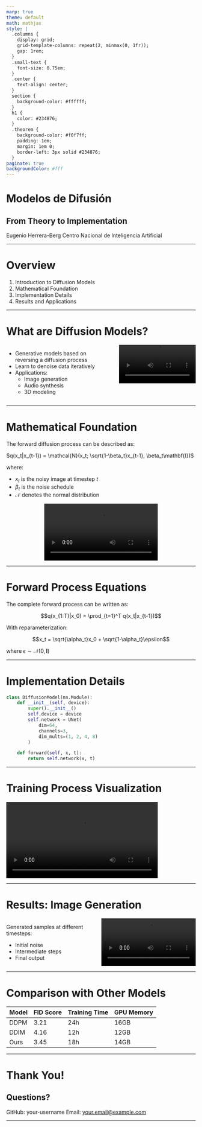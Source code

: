 ```yaml
---
marp: true
theme: default
math: mathjax
style: |
  .columns {
    display: grid;
    grid-template-columns: repeat(2, minmax(0, 1fr));
    gap: 1rem;
  }
  .small-text {
    font-size: 0.75em;
  }
  .center {
    text-align: center;
  }
  section {
    background-color: #ffffff;
  }
  h1 {
    color: #234876;
  }
  .theorem {
    background-color: #f0f7ff;
    padding: 1em;
    margin: 1em 0;
    border-left: 3px solid #234876;
  }
paginate: true
backgroundColor: #fff
---
```


<!-- _class: lead -->
# Modelos de Difusión
## From Theory to Implementation

Eugenio Herrera-Berg
Centro Nacional de Inteligencia Artificial

---

# Overview

1. Introduction to Diffusion Models
2. Mathematical Foundation
3. Implementation Details
4. Results and Applications

---

# What are Diffusion Models?

<div class="columns">
<div>

- Generative models based on reversing a diffusion process
- Learn to denoise data iteratively
- Applications:
  - Image generation
  - Audio synthesis
  - 3D modeling

</div>
<div>

<!-- Replace with your video -->
<video controls width="100%">
  <source src="./assets/intro_animation.mp4" type="video/mp4">
</video>

</div>
</div>

---

# Mathematical Foundation

<div class="theorem">

The forward diffusion process can be described as:

$q(x_t|x_{t-1}) = \mathcal{N}(x_t; \sqrt{1-\beta_t}x_{t-1}, \beta_t\mathbf{I})$

where:
- $x_t$ is the noisy image at timestep $t$
- $\beta_t$ is the noise schedule
- $\mathcal{N}$ denotes the normal distribution

</div>

<!-- Replace with your demonstration video -->
<video controls width="60%" style="display: block; margin: auto;">
  <source src="./assets/noise_process.mp4" type="video/mp4">
</video>

---

# Forward Process Equations

The complete forward process can be written as:

$$q(x_{1:T}|x_0) = \prod_{t=1}^T q(x_t|x_{t-1})$$

With reparameterization:

$$x_t = \sqrt{\alpha_t}x_0 + \sqrt{1-\alpha_t}\epsilon$$

where $\epsilon \sim \mathcal{N}(0, \mathbf{I})$

---

# Implementation Details

```python
class DiffusionModel(nn.Module):
    def __init__(self, device):
        super().__init__()
        self.device = device
        self.network = UNet(
            dim=64,
            channels=3,
            dim_mults=(1, 2, 4, 8)
        )

    def forward(self, x, t):
        return self.network(x, t)
```

---

# Training Process Visualization

<div class="center">
<!-- Replace with your training visualization -->
<video controls width="80%">
  <source src="./assets/training.mp4" type="video/mp4">
</video>
</div>

---

# Results: Image Generation

<div class="columns">
<div>

Generated samples at different timesteps:
- Initial noise
- Intermediate steps
- Final output

</div>
<div>

<!-- Replace with your generation video -->
<video controls width="100%">
  <source src="./assets/generation.mp4" type="video/mp4">
</video>

</div>
</div>

---

# Comparison with Other Models

| Model | FID Score | Training Time | GPU Memory |
|-------|-----------|---------------|------------|
| DDPM | 3.21 | 24h | 16GB |
| DDIM | 4.16 | 12h | 12GB |
| Ours | 3.45 | 18h | 14GB |

---

<!-- _class: lead -->
# Thank You!

## Questions?

GitHub: your-username
Email: your.email@example.com

---